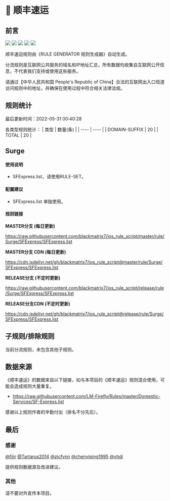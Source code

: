 # 🧸 顺丰速运

## 前言

![](https://shields.io/badge/-移除重复规则-ff69b4) ![](https://shields.io/badge/-DOMAIN与DOMAIN--SUFFIX合并-green) ![](https://shields.io/badge/-DOMAIN--SUFFIX间合并-critical) ![](https://shields.io/badge/-DOMAIN--SUFFIX与DOMAIN--KEYWORD合并-blue) ![](https://shields.io/badge/-IP--CIDR(6)合并-blueviolet) 

顺丰速运规则由《RULE GENERATOR 规则生成器》自动生成。

分流规则是互联网公共服务的域名和IP地址汇总，所有数据均收集自互联网公开信息，不代表我们支持或使用这些服务。

请通过【中华人民共和国 People's Republic of China】合法的互联网出入口信道访问规则中的地址，并确保在使用过程中符合相关法律法规。

## 规则统计

最后更新时间：2022-05-31 00:40:28

各类型规则统计：
| 类型 | 数量(条)  | 
| ---- | ----  |
| DOMAIN-SUFFIX | 20  | 
| TOTAL | 20  | 


## Surge 

#### 使用说明
- SFExpress.list，请使用RULE-SET。

#### 配置建议
- SFExpress.list 单独使用。

#### 规则链接
**MASTER分支 (每日更新)**

https://raw.githubusercontent.com/blackmatrix7/ios_rule_script/master/rule/Surge/SFExpress/SFExpress.list

**MASTER分支 CDN (每日更新)**

https://cdn.jsdelivr.net/gh/blackmatrix7/ios_rule_script@master/rule/Surge/SFExpress/SFExpress.list

**RELEASE分支 (不定时更新)**

https://raw.githubusercontent.com/blackmatrix7/ios_rule_script/release/rule/Surge/SFExpress/SFExpress.list

**RELEASE分支CDN (不定时更新)**

https://cdn.jsdelivr.net/gh/blackmatrix7/ios_rule_script@release/rule/Surge/SFExpress/SFExpress.list

## 子规则/排除规则


当前分流规则，未包含其他子规则。

## 数据来源

《顺丰速运》的数据来自以下链接，如与本项目的《顺丰速运》规则混合使用，可能会造成规则大量重复。

- https://raw.githubusercontent.com/LM-Firefly/Rules/master/Domestic-Services/SF-Express.list


感谢以上规则作者的辛勤付出（排名不分先后）。

## 最后

### 感谢

[@fiiir](https://github.com/fiiir) [@Tartarus2014](https://github.com/Tartarus2014) [@zjcfynn](https://github.com/zjcfynn) [@chenyiping1995](https://github.com/chenyiping1995) [@vhdj](https://github.com/vhdj)

提供规则数据源及改进建议。

### 其他

请不要对外宣传本项目。